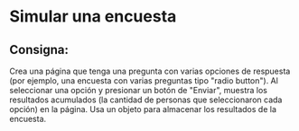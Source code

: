 # Simular una encuesta

## Consigna:

Crea una página que tenga una pregunta con varias opciones de respuesta (por ejemplo, una encuesta con varias preguntas tipo "radio button"). Al seleccionar una opción y presionar un botón de "Enviar", muestra los resultados acumulados (la cantidad de personas que seleccionaron cada opción) en la página. Usa un objeto para almacenar los resultados de la encuesta.
